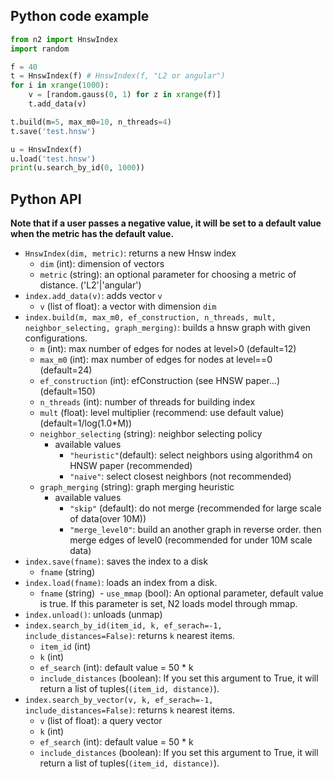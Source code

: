 ## Python code example

```python
from n2 import HnswIndex
import random

f = 40
t = HnswIndex(f) # HnswIndex(f, "L2 or angular") 
for i in xrange(1000):
    v = [random.gauss(0, 1) for z in xrange(f)]
    t.add_data(v)

t.build(m=5, max_m0=10, n_threads=4)
t.save('test.hnsw')

u = HnswIndex(f)
u.load('test.hnsw')
print(u.search_by_id(0, 1000))
```

## Python API

**Note that if a user passes a negative value, it will be set to a default value when the metric has the default value.**

- `HnswIndex(dim, metric)`: returns a new Hnsw index
  - `dim` (int): dimension of vectors
  - `metric` (string): an optional parameter for choosing a metric of distance. ('L2'|'angular')
- `index.add_data(v)`: adds vector `v`
  - `v` (list of float): a vector with dimension `dim`
- `index.build(m, max_m0, ef_construction, n_threads, mult, neighbor_selecting, graph_merging)`: builds a hnsw graph with given configurations.
  - `m` (int): max number of edges for nodes at level>0 (default=12)
  - `max_m0` (int): max number of edges for nodes at level==0 (default=24)
  - `ef_construction` (int): efConstruction (see HNSW paper...) (default=150)
  - `n_threads` (int): number of threads for building index
  - `mult` (float): level multiplier (recommend: use default value) (default=1/log(1.0*M))
  - `neighbor_selecting` (string): neighbor selecting policy
    - available values
      - `"heuristic"`(default): select neighbors using algorithm4 on HNSW paper (recommended)
      - `"naive"`: select closest neighbors (not recommended)
  - `graph_merging` (string): graph merging heuristic
    - available values
      - `"skip"` (default): do not merge (recommended for large scale of data(over 10M))
      - `"merge_level0"`: build an another graph in reverse order. then merge edges of level0 (recommended for under 10M scale data)
- `index.save(fname)`: saves the index to a disk
  - `fname` (string)
- `index.load(fname)`: loads an index from a disk.
  - `fname` (string)
  - `use_mmap` (bool): An optional parameter, default value is true. If this parameter is set, N2 loads model through mmap.
- `index.unload()`: unloads (unmap)
- `index.search_by_id(item_id, k, ef_serach=-1, include_distances=False)`: returns `k` nearest items.
  - `item_id` (int)
  - `k` (int)
  - `ef_search` (int): default value = 50 * k
  - `include_distances` (boolean): If you set this argument to True, it will return a list of tuples(`(item_id, distance)`).
- `index.search_by_vector(v, k, ef_serach=-1, include_distances=False)`: returns `k` nearest items.
  - `v` (list of float): a query vector
  - `k` (int)
  - `ef_search` (int): default value = 50 * k
  - `include_distances` (boolean): If you set this argument to True, it will return a list of tuples(`(item_id, distance)`).

